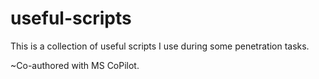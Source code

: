 # useful-scripts
This is a collection of useful scripts I use during some penetration tasks.


~Co-authored with MS CoPilot.
